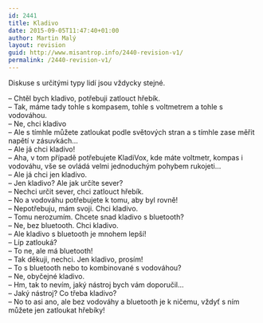 ```yaml
---
id: 2441
title: Kladivo
date: 2015-09-05T11:47:40+01:00
author: Martin Malý
layout: revision
guid: http://www.misantrop.info/2440-revision-v1/
permalink: /2440-revision-v1/
---
```

Diskuse s určitými typy lidí jsou vždycky stejné.

<!--more-->

&#8211; Chtěl bych kladivo, potřebuji zatlouct hřebík.  
&#8211; Tak, máme tady tohle s kompasem, tohle s voltmetrem a tohle s vodováhou.  
&#8211; Ne, chci kladivo  
&#8211; Ale s tímhle můžete zatloukat podle světových stran a s tímhle zase měřit napětí v zásuvkách&#8230;  
&#8211; Ale já chci kladivo!  
&#8211; Aha, v tom případě potřebujete KladiVox, kde máte voltmetr, kompas i vodováhu, vše se ovládá velmi jednoduchým pohybem rukojeti&#8230;  
&#8211; Ale já chci jen kladivo.  
&#8211; Jen kladivo? Ale jak určíte sever?  
&#8211; Nechci určit sever, chci zatlouct hřebík.  
&#8211; No a vodováhu potřebujete k tomu, aby byl rovně!  
&#8211; Nepotřebuju, mám svoji. Chci kladivo.  
&#8211; Tomu nerozumím. Chcete snad kladivo s bluetooth?  
&#8211; Ne, bez bluetooth. Chci kladivo.  
&#8211; Ale kladivo s bluetooth je mnohem lepší!  
&#8211; Líp zatlouká?  
&#8211; To ne, ale má bluetooth!  
&#8211; Tak děkuji, nechci. Jen kladivo, prosím!  
&#8211; To s bluetooth nebo to kombinované s vodováhou?  
&#8211; Ne, obyčejné kladivo.  
&#8211; Hm, tak to nevím, jaký nástroj bych vám doporučil&#8230;  
&#8211; Jaký nástroj? Co třeba kladivo?  
&#8211; No to asi ano, ale bez vodováhy a bluetooth je k ničemu, vždyť s ním můžete jen zatloukat hřebíky!